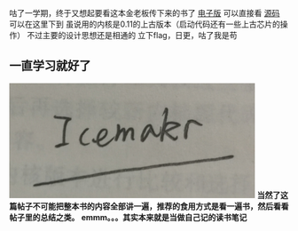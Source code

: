 咕了一学期，终于又想起要看这本金老板传下来的书了
[电子版](http://vdisk.weibo.com/s/yZGRD43Uoo_8H) 可以直接看
[源码](http://www.oldlinux.org/Linux.old/Linux-0.11/sources/system/) 可以在这里下到
虽说用的内核是0.11的上古版本（启动代码还有一些上古芯片的操作）
不过主要的设计思想还是相通的
立下flag，日更，咕了我是苟

## 一直学习就好了
![](pic/前言_1.png)
**当然了这篇帖子不可能把整本书的内容全部讲一遍，推荐的食用方式是看一遍书，然后看看帖子里的总结之类。**
**emmm。。。其实本来就是当做自己记的读书笔记**